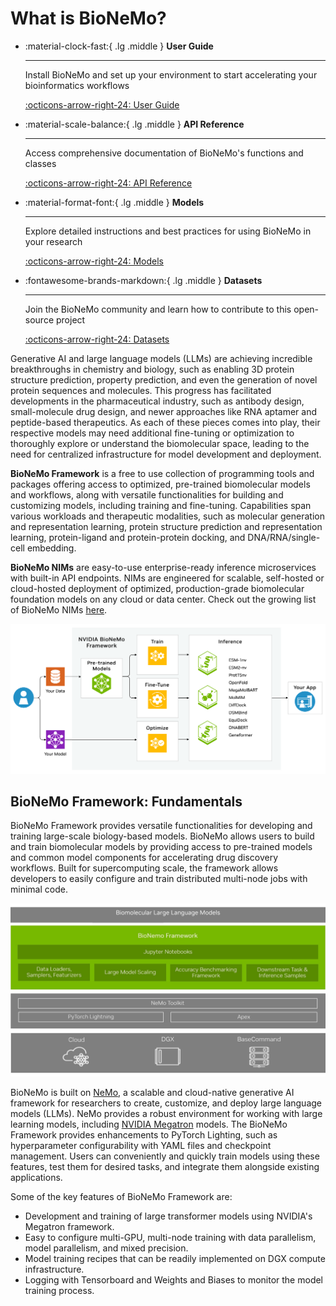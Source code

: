 # What is BioNeMo?


<div class="grid cards" markdown>

-   :material-clock-fast:{ .lg .middle } __User Guide__

    ---

    Install BioNeMo and set up your environment to start accelerating your bioinformatics workflows

    [:octicons-arrow-right-24: User Guide](user-guide/getting-started)

-   :material-scale-balance:{ .lg .middle } __API Reference__

    ---

    Access comprehensive documentation of BioNeMo's functions and classes

    [:octicons-arrow-right-24: API Reference](API_reference/bionemo/core/api/)

-   :material-format-font:{ .lg .middle } __Models__

    ---

    Explore detailed instructions and best practices for using BioNeMo in your research

    [:octicons-arrow-right-24: Models](models)

-   :fontawesome-brands-markdown:{ .lg .middle } __Datasets__

    ---

    Join the BioNeMo community and learn how to contribute to this open-source project

    [:octicons-arrow-right-24: Datasets](datasets)

</div>


Generative AI and large language models (LLMs) are achieving incredible breakthroughs in chemistry and biology, such as enabling 3D protein structure prediction, property prediction, and even the generation of novel protein sequences and molecules. This progress has facilitated developments in the pharmaceutical industry, such as antibody design, small-molecule drug design, and newer approaches like RNA aptamer and peptide-based therapeutics. As each of these pieces comes into play, their respective models may need additional fine-tuning or optimization to thoroughly explore or understand the biomolecular space, leading to the need for centralized infrastructure for model development and deployment.

**BioNeMo Framework** is a free to use collection of programming tools and packages offering access to optimized, pre-trained biomolecular models and workflows, along with versatile functionalities for building and customizing models, including training and fine-tuning. Capabilities span various workloads and therapeutic modalities, such as molecular generation and representation learning, protein structure prediction and representation learning, protein-ligand and protein-protein docking, and DNA/RNA/single-cell embedding.

**BioNeMo NIMs** are easy-to-use enterprise-ready inference microservices with built-in API endpoints. NIMs are engineered for scalable, self-hosted or cloud-hosted deployment of optimized, production-grade biomolecular foundation models on any cloud or data center. Check out the growing list of BioNeMo NIMs [here](https://build.nvidia.com/explore/biology).

![](assets/old_images/bionemo_overview_2.png)

## BioNeMo Framework: Fundamentals

BioNeMo Framework provides versatile functionalities for developing and training large-scale biology-based models. BioNeMo allows users to build and train biomolecular models by providing access to pre-trained models and common model components for accelerating drug discovery workflows. Built for supercomputing scale, the framework allows developers to easily configure and train distributed multi-node jobs with minimal code.

![](assets/old_images/bionemo_overview_1.png)

BioNeMo is built on [NeMo](https://docs.nvidia.com/deeplearning/nemo/user-guide/docs/en/stable/starthere/intro.html), a scalable and cloud-native generative AI framework for researchers to create, customize, and deploy large language models (LLMs). NeMo provides a robust environment for working with large learning models, including [NVIDIA Megatron](https://docs.nvidia.com/deeplearning/nemo/user-guide/docs/en/stable/nlp/megatron.html) models. The BioNeMo Framework provides enhancements to PyTorch Lighting, such as hyperparameter configurability with YAML files and checkpoint management. Users can conveniently and quickly train models using these features, test them for desired tasks, and integrate them alongside existing applications.

Some of the key features of BioNeMo Framework are:

- Development and training of large transformer models using NVIDIA's Megatron framework.
- Easy to configure multi-GPU, multi-node training with data parallelism, model parallelism, and mixed precision.
- Model training recipes that can be readily implemented on DGX compute infrastructure.
- Logging with Tensorboard and Weights and Biases to monitor the model training process.
